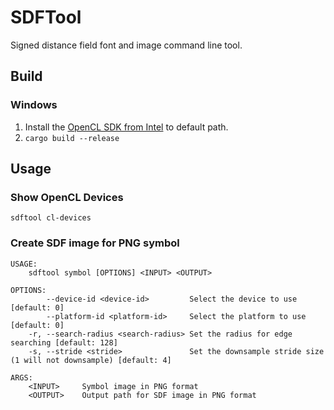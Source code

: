 # SDFTool
Signed distance field font and image command line tool.

## Build

### Windows

1. Install the [OpenCL SDK from Intel](https://software.intel.com/content/www/cn/zh/develop/tools/opencl-sdk.html?wapkw=OpenCL%20SDK) to default path.
2. `cargo build --release`

## Usage

### Show OpenCL Devices
```
sdftool cl-devices
```

### Create SDF image for PNG symbol
```
USAGE:
    sdftool symbol [OPTIONS] <INPUT> <OUTPUT>

OPTIONS:
        --device-id <device-id>         Select the device to use [default: 0]
        --platform-id <platform-id>     Select the platform to use [default: 0]
    -r, --search-radius <search-radius> Set the radius for edge searching [default: 128]
    -s, --stride <stride>               Set the downsample stride size (1 will not downsample) [default: 4]

ARGS:
    <INPUT>     Symbol image in PNG format
    <OUTPUT>    Output path for SDF image in PNG format
```
